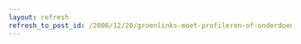 ```yaml
---
layout: refresh
refresh_to_post_id: /2006/12/20/groenlinks-moet-profileren-of-onderdoen-voor-sp-in-de-oppositie
---
```

